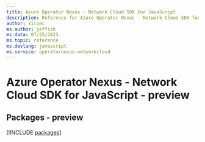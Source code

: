 ```yaml
---
title: Azure Operator Nexus - Network Cloud SDK for JavaScript
description: Reference for Azure Operator Nexus - Network Cloud SDK for JavaScript
author: xirzec
ms.author: jeffish
ms.data: 07/25/2023
ms.topic: reference
ms.devlang: javascript
ms.service: operatornexus-networkcloud
---
```

# Azure Operator Nexus - Network Cloud SDK for JavaScript - preview
## Packages - preview
[!INCLUDE [packages](operator-nexus---network-cloud-index.md)]